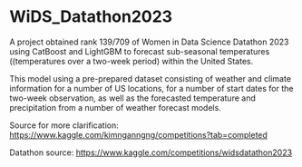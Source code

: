 # WiDS_Datathon2023
A project obtained rank 139/709 of Women in Data Science Datathon 2023 using CatBoost and LightGBM to forecast sub-seasonal temperatures ((temperatures over a two-week period) within the United States.

This model using a pre-prepared dataset consisting of weather and climate information for a number of US locations, for a number of start dates for the two-week observation, as well as the forecasted temperature and precipitation from a number of weather forecast models.

Source for more clarification: https://www.kaggle.com/kimnganngng/competitions?tab=completed

Datathon source: https://www.kaggle.com/competitions/widsdatathon2023
